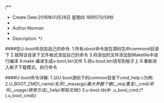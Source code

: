 /**
* Create Date:2016年01月28日 星期四 16时07分59秒
* 
* Author:Norman
* 
* Description: 
*/

####在U-boot中添加自己的命令:
    1.所有uboot命令放在源码包中commond目录下
    2.按照该目录下文件格式添加自己的命令
    3.将添加的文件添加到Makefile中进行编译
    4.make 编译生成u-boot.bin文件
    5.将u-boot.bin烧写到板子上
    6.重新进入板子下载模式。执行命令


####U-boot命令详解:
    1.以U-boot源码下的common目录下cmd_help.c为例:
    2.U_BOOT_CMD(_name/*名字*/,_maxargs/*最大参数个数*/,_req/*重复*/,_cmd/*命令*/,_usage/*使用方法*/,_help/*帮助文档*/)
    3.u-boot.lds中 .u_boot_cmd:{*(.u_boot_cmd)}
